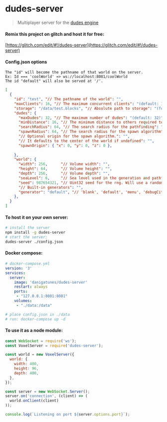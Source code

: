 dudes-server
==

> Multiplayer server for the [dudes engine](https://github.com/danielesteban/dudes#readme)

#### Remix this project on glitch and host it for free:

[https://glitch.com/edit/#!/dudes-server](https://glitch.com/edit/#!/dudes-server)

#### Config.json options

```
The "id" will become the pathname of that world on the server.
Ex: Id === 'coolWorld' => ws://localhost:8081/coolWorld
The id "default" will also be served at '/'.
```

```json
[
  {
    "id": "test", "// The pathname of the world": "",
    "maxClients": 16, "// The maximum concurrent clients": "(default: 16)",
    "storage": "/data/test.blocks", "// Absolute path to storage": "(for persistence)",
    "dudes": {
      "maxDudes": 32, "// The maximum number of dudes": "(default: 32)",
      "minDistance": 16, "// The minimum distance to others required to spawn": "(default: 16)",
      "searchRadius": 64, "// The search radius for the pathfinding": "(default: 64)",
      "spawnRadius": 64, "// The search radius for the spawn algorithm": "(default: 64)",
      "// Optional origin for the spawn algorithm.": "",
      "// It defaults to the center of the world if undefined": "",
      "spawnOrigin": { "x": 0, "y": 0, "z": 0 },
      
    },
    "world": {
      "width": 256,      "// Volume width": "",
      "height": 64,      "// Volume height": "",
      "depth": 256,      "// Volume depth": "",
      "seaLevel": 6,     "// Sea level used in the generation and pathfinding": "",
      "seed": 987654321, "// Uint32 seed for the rng. Will use a random one if undefined": "",
      "// Built-in generators": "",
      "generator": "default", "// 'blank', 'default', 'menu', 'debugCity', 'partyBuildings', 'pit'": "",
    },
  }
]
```

#### To host it on your own server:

```bash
# install the server
npm install -g dudes-server
# start the server:
dudes-server ./config.json
```

#### Docker compose:

```yaml
# docker-compose.yml
version: '3'
services:
  server:
    image: 'danigatunes/dudes-server'
    restart: always
    ports:
     - "127.0.0.1:8081:8081"
    volumes:
     - "./data:/data"

# place config.json in ./data
# run: docker-compose up -d
```

#### To use it as a node module:

```js
const WebSocket = require('ws');
const VoxelServer = require('dudes-server');

const world = new VoxelServer({
  world: {
    width: 400,
    height: 96,
    depth: 400,
  },
});

const server = new WebSocket.Server();
server.on('connection', (client) => (
  world.onClient(client)
));

console.log(`Listening on port ${server.options.port}`);
```
